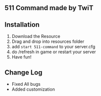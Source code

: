 ## 511 Command made by TwiT ##

## Installation ##

1. Download the Resource
2. Drag and drop into resources folder
3. add `start 511-command` to your server.cfg
4. do /refresh in game or restart your server
5. Have fun!

## Change Log ##
- Fixed All bugs
- Added customization
